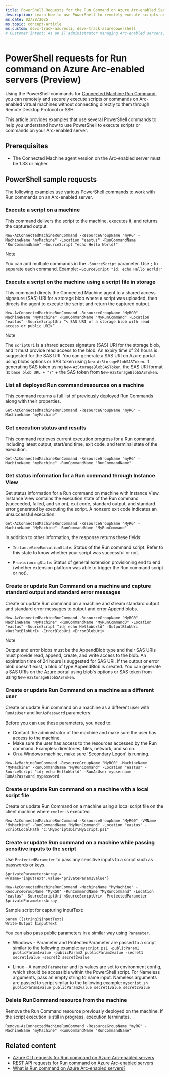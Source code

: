 ```yaml
---
title: PowerShell Requests for the Run Command on Azure Arc-enabled Servers (Preview)
description: Learn how to use PowerShell to remotely execute scripts and commands on Arc-enabled servers.
ms.date: 02/28/2025
ms.topic: concept-article
ms.custom: devx-track-azurecli, devx-track-azurepowershell
# Customer intent: As an IT administrator managing Arc-enabled servers, I want to remotely execute PowerShell scripts and commands, so that I can automate tasks and streamline server management without needing direct access to the machines.
---
```

# PowerShell requests for Run command on Azure Arc-enabled servers (Preview)

Using the PowerShell commands for [Connected Machine Run Command](/powershell/module/az.connectedmachine), you can remotely and securely execute scripts or commands on Arc-enabled virtual machines without connecting directly to them through Remote Desktop Protocol or SSH. 

This article provides examples that use several PowerShell commands to help you understand how to use PowerShell to execute scripts or commands on your Arc-enabled server.

## Prerequisites

- The Connected Machine agent version on the Arc-enabled server must be 1.33 or higher.

## PowerShell sample requests

The following examples use various PowerShell commands to work with Run commands on an Arc-enabled server.

### Execute a script on a machine

This command delivers the script to the machine, executes it, and returns the captured output.

```powershell-interactive
New-AzConnectedMachineRunCommand -ResourceGroupName "myRG" -MachineName "myMachine" -Location "eastus" -RunCommandName "RunCommandName" –SourceScript "echo Hello World!"
```

> [!NOTE]
> You can add multiple commands in the `-SourceScript` parameter. Use `;` to separate each command. 
> Example: `–SourceScript "id; echo Hello World!"`

### Execute a script on the machine using a script file in storage

This command directs the Connected Machine agent to a shared access signature (SAS) URI for a storage blob where a script was uploaded, then directs the agent to execute the script and return the captured output.

```powershell-interactive
New-AzConnectedMachineRunCommand -ResourceGroupName "MyRG0" -MachineName "MyMachine" -RunCommandName "MyRunCommand" -Location "eastus" -SourceScriptUri “< SAS URI of a storage blob with read access or public URI>”
```

> [!NOTE]
> The `scriptUri` is a shared access signature (SAS) URI for the storage blob, and it must provide read access to the blob. An expiry time of 24 hours is suggested for the SAS URI. You can generate a SAS URI on Azure portal using blobs options or SAS token using `New-AzStorageBlobSASToken`. If generating SAS token using `New-AzStorageBlobSASToken`, the SAS URI format is: `base blob URL + "?"` + the SAS token from `New-AzStorageBlobSASToken`.
> 

### List all deployed Run command resources on a machine

This command returns a full list of previously deployed Run Commands along with their properties.

```powershell-interactive
Get-AzConnectedMachineRunCommand -ResourceGroupName "myRG" -MachineName "myMachine"
```

### Get execution status and results

This command retrieves current execution progress for a Run command, including latest output, start/end time, exit code, and terminal state of the execution.

```powershell-interactive
Get-AzConnectedMachineRunCommand -ResourceGroupName "myRG" - MachineName "myMachine" -RunCommandName "RunCommandName"
``` 

### Get status information for a Run command through Instance View

Get status information for a Run command on machine with Instance View. Instance View contains the execution state of the Run command (succeeded, failed, and so on), exit code, standard output, and standard error generated by executing the script. A nonzero exit code indicates an unsuccessful execution.

```powershell-interactive
Get-AzConnectedMachineRunCommand -ResourceGroupName "MyRG" -MachineName "MyMachine" -RunCommandName "MyRunCommand"
```

In addition to other information, the response returns these fields:
- `InstanceViewExecutionState`: Status of the Run command script. Refer to this state to know whether your script was successful or not. 

- `ProvisioningState`: Status of general extension provisioning end to end (whether extension platform was able to trigger the Run command script or not).

### Create or update Run Command on a machine and capture standard output and standard error messages

Create or update Run command on a machine and stream standard output and standard error messages to output and error Append blobs.

```powershell-interactive
New-AzConnectedMachineRunCommand -ResourceGroupName "MyRG0" - MachineName "MyMachine" -RunCommandName "MyRunCommand3" -Location "eastus" -SourceScript "id; echo HelloWorld" -OutputBlobUri <OutPutBlobUrI> -ErrorBlobUri <ErrorBlobUri>
```

> [!NOTE]
> Output and error blobs must be the AppendBlob type and their SAS URIs must provide read, append, create, and write access to the blob. An expiration time of 24 hours is suggested for SAS URI. If the output or error blob doesn't exist, a blob of type AppendBlob is created. You can generate a SAS URIs on the Azure portal using blob's options or SAS token from using `New-AzStorageBlobSASToken`.
> 

### Create or update Run Command on a machine as a different user

Create or update Run command on a machine as a different user with `RunAsUser` and `RunAsPassword` parameters. 

Before you can use these parameters, you need to:
- Contact the administrator of the machine and make sure the user has access to the machine.
- Make sure the user has access to the resources accessed by the Run command. Examples: directories, files, network, and so on.
- On a Windows machine, make sure 'Secondary Logon' is running.

```powershell-interactive
New-AzMachineRunCommand -ResourceGroupName "MyRG0" -MachineName "MyMachine" -RunCommandName "MyRunCommand" -Location "eastus" -SourceScript "id; echo HelloWorld" -RunAsUser myusername -RunAsPassword mypassword
```

### Create or update Run command on a machine with a local script file
Create or update Run Command on a machine using a local script file on the client machine where `cmdlet` is executed.

```powershell-interactive
New-AzConnectedMachineRunCommand -ResourceGroupName "MyRG0" -VMName "MyMachine" -RunCommandName "MyRunCommand" -Location "eastus" -ScriptLocalPath "C:\MyScriptsDir\MyScript.ps1"
```

### Create or update Run command on a machine while passing sensitive inputs to the script

Use `ProtectedParameter` to pass any sensitive inputs to a script such as passwords or keys.

```azurepowershell-interactive
$privateParametersArray = @{name='inputText';value='privateParam1value'}

New-AzConnectedMachineRunCommand -MachineName "MyMachine" -ResourceGroupName "MyRG0" -RunCommandName "MyRunCommand" -Location "eastus" -SourceScriptUri <SourceScriptUri> -ProtectedParameter $privateParametersArray 
```

Sample script for capturing inputText:

```azurepowershell-interactive
param ([string]$inputText)
Write-Output $inputText
```

You can also pass public parameters in a similar way using `Parameter`.

- Windows - Parameter and ProtectedParameter are passed to a script similar to the following example: `myscript.ps1 -publicParam1 publicParam1value -publicParam2 publicParam2value -secret1 secret1value -secret2 secret2value`

- Linux - A named `Parameter` and its values are set to environment config, which should be accessible within the PowerShell script. For Nameless arguments, pass an empty string to name input. Nameless arguments are passed to script similar to the following example: `myscript.sh publicParam1value publicParam2value secret1value secret2value`

### Delete RunCommand resource from the machine

Remove the Run Command resource previously deployed on the machine. If the script execution is still in progress, execution terminates.

```powershell-interactive
Remove-AzConnectedMachineRunCommand -ResourceGroupName "myRG" -MachineName "myMachine" -RunCommandName "RunCommandName"
```

## Related content
- [Azure CLI requests for Run command on Azure Arc-enabled servers](run-command.md)
- [REST API requests for Run command on Azure Arc-enabled servers](run-command-rest.md)
- [What is Run command on Azure Arc-enabled servers?](run-command.md)
